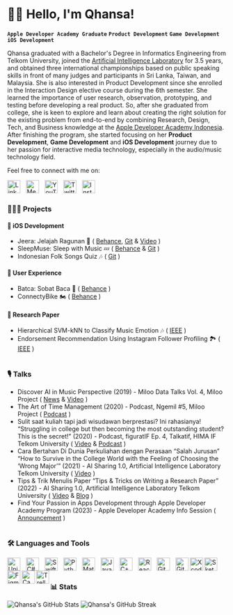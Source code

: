 # 👋🏼 Hello, I'm Qhansa!
**`Apple Developer Academy Graduate`** **`Product Development`** **`Game Development`** **`iOS Development`**

Qhansa graduated with a Bachelor's Degree in Informatics Engineering from Telkom University, joined the [Artificial Intelligence Laboratory](https://ailabtelkom.github.io) for 3.5 years, and obtained three international championships based on public speaking skills in front of many judges and participants in Sri Lanka, Taiwan, and Malaysia. She is also interested in Product Development since she enrolled in the Interaction Design elective course during the 6th semester. She learned the importance of user research, observation, prototyping, and testing before developing a real product. So, after she graduated from college, she is keen to explore and learn about creating the right solution for the existing problem from end-to-end by combining Research, Design, Tech, and Business knowledge at the [Apple Developer Academy Indonesia](https://developeracademy.apps.binus.ac.id). After finishing the program, she started focusing on her **Product Development**, **Game Development** and **iOS Development** journey due to her passion for interactive media technology, especially in the audio/music technology field.

Feel free to connect with me on:

<a href="https://linkedin.com/in/qhansa">
<img align="left" alt="LinkedIn" width="30px" style="padding-right:10px;" src="https://cdn.jsdelivr.net/gh/devicons/devicon/icons/linkedin/linkedin-original.svg"/></a>

<a href="https://medium.com/@Qhansa">
<img align="left" alt="Medium" width="30px" style="padding-right:10px;" src="https://raw.githubusercontent.com/rahuldkjain/github-profile-readme-generator/master/src/images/icons/Social/medium.svg"/></a>

<a href="https://www.youtube.com/Qhansa?sub_confirmation=1">
<img align="left" alt="YouTube" width="30px" style="padding-right:10px;" src="https://raw.githubusercontent.com/rahuldkjain/github-profile-readme-generator/master/src/images/icons/Social/youtube.svg"/></a>

<a href="https://twitter.com/QhansaD">
<img align="left" alt="Twitter" width="30px" style="padding-right:10px;" src="https://raw.githubusercontent.com/rahuldkjain/github-profile-readme-generator/master/src/images/icons/Social/twitter.svg"/></a>

<a href="https://instagram.com/qhansa">
<img align="left" alt="Instagram" width="30px" style="padding-right:10px;" src="https://raw.githubusercontent.com/rahuldkjain/github-profile-readme-generator/master/src/images/icons/Social/instagram.svg"/></a>

</br>

#


### 👩🏻‍💻 Projects

#### 📱 iOS Development
- Jeera: Jelajah Ragunan 🐊 ( [Behance](https://www.behance.net/gallery/185652045/Jeera-(Jelajah-Ragunan)), [Git](https://github.com/wildanbudi/Jeera) & [Video](https://youtu.be/KEUgAxmjOUg) )
- SleepMuse: Sleep with Music 💤 ( [Behance](https://www.behance.net/gallery/187722371/SleepMuse-(Sleep-with-Music)) & [Git](https://github.com/williamchrisandy/SleepMuse) )
- Indonesian Folk Songs Quiz 🎶 ( [Git](https://github.com/Qhansa/IndonesianFolkSongsQuiz) )

#### 🎨 User Experience
- Batca: Sobat Baca 📒 ( [Behance](https://www.behance.net/gallery/174618997/Batca-%28Sobat-Baca%29) )
- ConnectyBike 🏍️ ( [Behance](https://www.behance.net/gallery/93595525/ConnectyBike-(Interaction-Design-Final-Project)) )

#### 🥼 Research Paper
- Hierarchical SVM-kNN to Classify Music Emotion 🎶 ( [IEEE](https://ieeexplore.ieee.org/document/9034651) )
- Endorsement Recommendation Using Instagram Follower Profiling 🏞 ( [IEEE](https://ieeexplore.ieee.org/document/8528724) )

#

### 🎙️ Talks
- Discover AI in Music Perspective (2019) - Miloo Data Talks Vol. 4, Miloo Project ( [News](https://kumparan.com/milo-project/data-talks-vol-4-music-ai-warp-into-product-1tCbE0FBXZz) & [Video](https://youtu.be/Z3-u9RNW5rU) )
- The Art of Time Management (2020) - Podcast, Ngemil #5, Miloo Project ( [Podcast](https://podcasters.spotify.com/pod/show/miloo-project/episodes/Ngemil-5---The-Art-of-Time-Management-egpa5v) )
- Sulit saat kuliah tapi jadi wisudawan berprestasi? Ini rahasianya! “Struggling in college but then becoming the most outstanding student? This is the secret!” (2020) - Podcast, figuratIF Ep. 4, Talkatif, HIMA IF Telkom University ( [Video](https://youtu.be/070bMbOMAZY) & [Podcast](https://podcasts.apple.com/gb/podcast/figuratif-ep-4-sulit-saat-kuliah-tapi-jadi-wisudawan/id1519821122?i=1000487571662) )
- Cara Bertahan Di Dunia Perkuliahan dengan Perasaan “Salah Jurusan” “How to Survive in the College World with the Feeling of Choosing the ‘Wrong Major’” (2021) - AI Sharing 1.0, Artificial Intelligence Laboratory Telkom University ( [Video](https://youtu.be/sRRnwGZi2ng) )
- Tips & Trik Menulis Paper “Tips & Tricks on Writing a Research Paper” (2022) - AI Sharing 1.0, Artificial Intelligence Laboratory Telkom University ( [Video](https://youtu.be/ovL4gnWsIKA) & [Blog](https://medium.com/point-of-you/tips-trik-menulis-paper-ai-sharing-1-0-2022-dfd972bf0d9b) )
- Find Your Passion in Apps Development through Apple Developer Academy Program (2023) - Apple Developer Academy Info Session ( [Announcement](https://bse.telkomuniversity.ac.id/join-the-apple-developer-academy-program-info-session/) )

#

### 🛠️ Languages and Tools

<img align="left" alt="Unity" width="30px" style="padding-right:10px;" src="https://cdn.jsdelivr.net/gh/devicons/devicon@latest/icons/unity/unity-original.svg"/>
<img align="left" alt="C#" width="30px" style="padding-right:10px;" src="https://cdn.jsdelivr.net/gh/devicons/devicon@latest/icons/csharp/csharp-original.svg"/>
<img align="left" alt="Swift" width="30px" style="padding-right:10px;" src="https://cdn.jsdelivr.net/gh/devicons/devicon/icons/swift/swift-original.svg"/>
<img align="left" alt="Python" width="30px" style="padding-right:10px;" src="https://cdn.jsdelivr.net/gh/devicons/devicon/icons/python/python-original.svg"/>
<img align="left" alt="Matlab" width="30px" style="padding-right:10px;" src="https://cdn.jsdelivr.net/gh/devicons/devicon/icons/matlab/matlab-original.svg"/>
<img align="left" alt="Java" width="30px" style="padding-right:10px;" src="https://cdn.jsdelivr.net/gh/devicons/devicon/icons/java/java-original.svg"/>
<img align="left" alt="C++" width="30px" style="padding-right:10px;" src="https://cdn.jsdelivr.net/gh/devicons/devicon/icons/cplusplus/cplusplus-original.svg"/>
<img align="left" alt="React Native" width="30px" style="padding-right:10px;" src="https://cdn.jsdelivr.net/gh/devicons/devicon/icons/react/react-original.svg"/>
<img align="left" alt="Git" width="30px" style="padding-right:10px;" src="https://cdn.jsdelivr.net/gh/devicons/devicon/icons/git/git-original.svg"/>
<img align="left" alt="GitHub" width="30px" style="padding-right:10 px;" src="https://cdn.jsdelivr.net/gh/devicons/devicon/icons/github/github-original.svg"/>
<img align="left" alt="Xcode" width="30px" style="padding-right:10 px;" src="https://cdn.jsdelivr.net/gh/devicons/devicon/icons/xcode/xcode-original.svg"/>
<img align="left" alt="Sketch" width="30px" style="padding-right:10 px;" src="https://cdn.jsdelivr.net/gh/devicons/devicon/icons/sketch/sketch-original.svg"/>
<img align="left" alt="Figma" width="30px" style="padding-right:10 px;" src="https://cdn.jsdelivr.net/gh/devicons/devicon/icons/figma/figma-original.svg"/>
<img align="left" alt="Canva" width="30px" style="padding-right:10 px;" src="https://cdn.jsdelivr.net/gh/devicons/devicon/icons/canva/canva-original.svg"/>
<img align="left" alt="Trello" width="30px" style="padding-right:10 px;" src="https://cdn.jsdelivr.net/gh/devicons/devicon/icons/trello/trello-plain.svg"/>
<br />

#


### 📊 Stats

![Qhansa's GitHub Stats](https://github-readme-stats-eight-theta.vercel.app/api?username=qhansa&show_icons=true&theme=dark&include_all_commits=true&count_private=true)
![Qhansa's GitHub Streak](https://streak-stats.demolab.com?user=qhansa&theme=dark)


<!---
Qhansa/Qhansa is a ✨ special ✨ repository because its `README.md` (this file) appears on your GitHub profile.
You can click the Preview link to take a look at your changes.
--->
